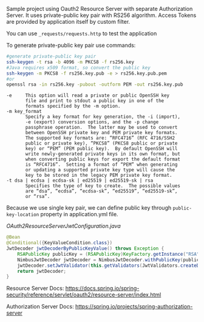 Sample project using Oauth2 Resource Server with separate Authorization Server.
It uses private-public key pair with RS256 algorithm.
Access Tokens are provided by application itself by custom filter.

You can use `_requests/requests.http` to test the application

To generate private-public key pair use commands:
```bash
#generate private-public key pair
ssh-keygen -t rsa -b 4096 -m PKCS8 -f rs256.key
#Java requires x509 format, so convert the public key
ssh-keygen -m PKCS8 -f rs256.key.pub -e > rs256.key.pub.pem
#or
openssl rsa -in rs256.key -pubout -outform PEM -out rs256.key.pub
```

```
-e     This option will read a private or public OpenSSH key
       file and print to stdout a public key in one of the
       formats specified by the -m option.
-m key_format
       Specify a key format for key generation, the -i (import),
       -e (export) conversion options, and the -p change
       passphrase operation.  The latter may be used to convert
       between OpenSSH private key and PEM private key formats.
       The supported key formats are: “RFC4716” (RFC 4716/SSH2
       public or private key), “PKCS8” (PKCS8 public or private
       key) or “PEM” (PEM public key).  By default OpenSSH will
       write newly-generated private keys in its own format, but
       when converting public keys for export the default format
       is “RFC4716”.  Setting a format of “PEM” when generating
       or updating a supported private key type will cause the
       key to be stored in the legacy PEM private key format.
-t dsa | ecdsa | ecdsa-sk | ed25519 | ed25519-sk | rsa
       Specifies the type of key to create.  The possible values
       are “dsa”, “ecdsa”, “ecdsa-sk”, “ed25519”, “ed25519-sk”,
       or “rsa”.
```

Because we use single key pair, we can define public key through `public-key-location` property in application.yml file.


_OAuth2ResourceServerJwtConfiguration.java_
```java
@Bean
@Conditional({KeyValueCondition.class})
JwtDecoder jwtDecoderByPublicKeyValue() throws Exception {
    RSAPublicKey publicKey = (RSAPublicKey)KeyFactory.getInstance("RSA").generatePublic(new X509EncodedKeySpec(this.getKeySpec(this.properties.readPublicKey())));
    NimbusJwtDecoder jwtDecoder = NimbusJwtDecoder.withPublicKey(publicKey).signatureAlgorithm(SignatureAlgorithm.from(this.exactlyOneAlgorithm())).build();
    jwtDecoder.setJwtValidator(this.getValidators(JwtValidators.createDefault()));
    return jwtDecoder;
}
```

Resource Server Docs:
https://docs.spring.io/spring-security/reference/servlet/oauth2/resource-server/index.html

Authorization Server Docs:
https://spring.io/projects/spring-authorization-server